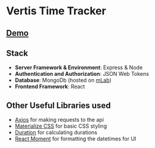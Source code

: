 # Vertis Time Tracker

## [Demo](https://vertis-taskr.herokuapp.com/)

## Stack

+ **Server Framework & Environment**: Express & Node
+ **Authentication and Authorization**: JSON Web Tokens
+ **Database**: MongoDb (hosted on [mLab](https://mlab.com/))
+ **Frontend Framework**: React

## Other Useful Libraries used

+ [Axios](https://www.npmjs.com/package/axios) for making requests to the api
+ [Materialize CSS](https://materializecss.com/) for basic CSS styling
+ [Duration](https://www.npmjs.com/package/duration) for calculating durations
+ [React Moment](https://www.npmjs.com/package/react-moment) for formatting the datetimes for UI
